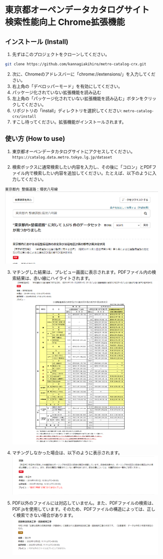 # 東京都オーペンデータカタログサイト 検索性能向上 Chrome拡張機能

## インストール (Install)

1. 先ずはこのプロジェクトをクローンしてください。

```bash
git clone https://github.com/kannagiakihiro/metro-catalog-crx.git
```

2. 次に、Chromeのアドレスバーに「chrome://extensions/」を入力してください。
3. 右上角の「デベロッパーモード」を有効にしてください。
4. パッケージ化されていない拡張機能を読み込む
5. 左上角の「パッケージ化されていない拡張機能を読み込む」ボタンをクリックしてください。
6. リポジトリの「install」ディレクトリを選択してください: `metro-catalog-crx/install` 
7. すこし待ってください。拡張機能がインストールされます。

## 使い方 (How to use)

1. 東京都オーペンデータカタログサイトにアクセスしてください。
`https://catalog.data.metro.tokyo.lg.jp/dataset`

2. 検索ボックスに通常検索したい内容を入力し、その後に「コロン」とPDFファイル内で検索したい内容を追加してください。たとえば、以下のように入力してください。

`東京都内 整備道路：環状八号線`
![Input Box](./tutorial/ib.png)

3. マチングした結果は、プレビュー画面に表示されます。PDFファイル内の検索結果は、赤い線にハイライトされます。
![Match](./tutorial/match.png)

4. マチングしなかった場合は、以下のように表示されます。
![No Match](./tutorial/nomatch.png)

5. PDF以外のファイルには対応していません。また、PDFファイルの検索は、PDF.jsを使用しています。そのため、PDFファイルの構造によっては、正しく検索できない場合があります。
![Format not available](./tutorial/formatnotavailable.png)

